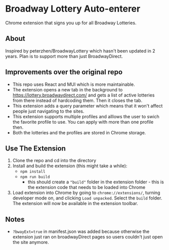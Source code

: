 # Broadway Lottery Auto-enterer
Chrome extension that signs you up for all Broadway Lotteries.

## About

Inspired by peterzhen/BroadwayLottery which hasn't been updated in 2 years. Plan is to support more than just BroadwayDirect.

## Improvements over the original repo

- This repo uses React and MUI which is more maintainable.
- The extension opens a new tab in the background to https://lottery.broadwaydirect.com/ and gets a list of active lotteries from there instead of hardcoding them. Then it closes the tab.
- This extension adds a query parameter which means that it won't affect people just navigating to the sites.
- This extension supports multiple profiles and alllows the user to swich the favorite profile to use. You can apply with more than one profile then.
- Both the lotteries and the profiles are stored in Chrome storage.

## Use The Extension
1. Clone the repo and cd into the directory
2. Install and build the extension (this might take a while):
    - `npm install`
    - `npm run build`
        - this should create a `"build"` folder in the extension folder - this is the extension code that needs to be loaded into Chrome
3. Load extension into Chrome by going to `chrome://extensions/`, turning developer mode on, and clicking `Load unpacked`. Select the `build` folder. The extension will now be available in the extension toolbar.

## Notes

- `?bwayExt=true` in manifest.json was added because otherwise the extension just ran on broadwayDirect pages so users couldn't just open the site anymore.